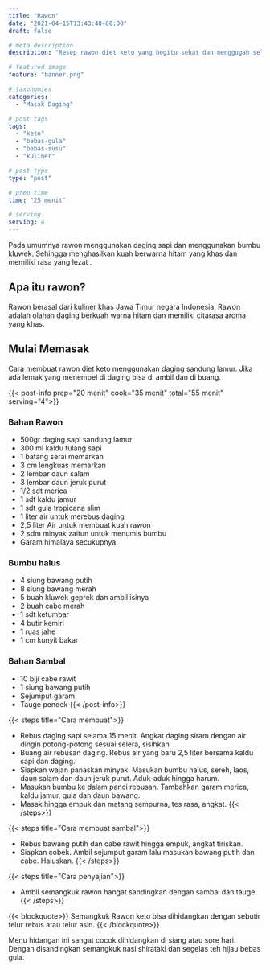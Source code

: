 ```yaml
---
title: "Rawon"
date: "2021-04-15T13:43:40+00:00"
draft: false

# meta description
description: "Resep rawon diet keto yang begitu sehat dan menggugah selera. Makanan keto yang lezat "

# featured image
feature: "banner.png"

# taxonomies
categories:
  - "Masak Daging"

# post tags
tags:
  - "keto"
  - "bebas-gula"
  - "bebas-susu"
  - "kuliner"

# post type
type: "post"

# prep time
time: "25 menit"

# serving
serving: 4
---
```

Pada umumnya rawon menggunakan daging sapi dan menggunakan bumbu kluwek. Sehingga menghasilkan kuah berwarna hitam yang khas dan memiliki rasa yang lezat .

## Apa itu rawon?

Rawon berasal dari kuliner khas Jawa Timur negara Indonesia. Rawon adalah olahan daging berkuah warna hitam dan memiliki citarasa aroma yang khas.

## Mulai Memasak

Cara membuat rawon diet keto menggunakan daging sandung lamur. Jika ada lemak yang menempel di daging bisa di ambil dan di buang. 

{{< post-info prep="20 menit" cook="35 menit" total="55 menit" serving="4">}}

### Bahan Rawon

- 500gr daging sapi sandung lamur
- 300 ml kaldu tulang sapi
- 1 batang serai memarkan
- 3 cm lengkuas memarkan
- 2 lembar daun salam
- 3 lembar daun jeruk purut
- 1/2 sdt merica
- 1 sdt kaldu jamur
- 1 sdt gula tropicana slim
- 1 liter air untuk merebus daging
- 2,5 liter Air untuk membuat kuah rawon
- 2 sdm minyak zaitun untuk menumis bumbu
- Garam himalaya secukupnya.

### Bumbu halus

- 4 siung bawang putih
- 8 siung bawang merah
- 5 buah kluwek geprek dan ambil isinya
- 2 buah cabe merah
- 1 sdt ketumbar
- 4 butir kemiri
- 1 ruas jahe
- 1 cm kunyit bakar

### Bahan Sambal

- 10 biji cabe rawit
- 1 siung bawang putih
- Sejumput garam
- Tauge pendek
{{< /post-info>}}

{{< steps title="Cara membuat">}}
- Rebus daging sapi selama 15 menit. Angkat daging siram dengan air dingin potong-potong sesuai selera, sisihkan
- Buang air rebusan daging. Rebus air yang baru 2,5 liter bersama kaldu sapi dan daging.
- Siapkan wajan panaskan minyak. Masukan bumbu halus, sereh, laos, daun salam dan daun jeruk purut. Aduk-aduk hingga harum.
- Masukan bumbu ke dalam panci rebusan. Tambahkan garam merica, kaldu jamur, gula dan daun bawang.
- Masak hingga empuk dan matang sempurna, tes rasa, angkat.
{{< /steps>}}

{{< steps title="Cara membuat sambal">}}
- Rebus bawang putih dan cabe rawit hingga empuk, angkat tiriskan.
- Siapkan cobek. Ambil sejumput garam lalu masukan bawang putih dan cabe. Haluskan.
{{< /steps>}}

{{< steps title="Cara penyajian">}}
 - Ambil semangkuk rawon hangat sandingkan dengan sambal dan tauge.
{{< /steps>}}

{{< blockquote>}}
Semangkuk Rawon keto bisa dihidangkan dengan sebutir telur rebus atau telur asin.
{{< /blockquote>}}

Menu hidangan ini sangat cocok dihidangkan di siang atau sore hari. Dengan disandingkan semangkuk nasi shirataki dan segelas teh hijau bebas gula.



